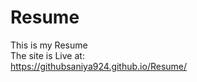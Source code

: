 # Resume
This is my Resume <br>
The site is Live at: <br>
https://githubsaniya924.github.io/Resume/

